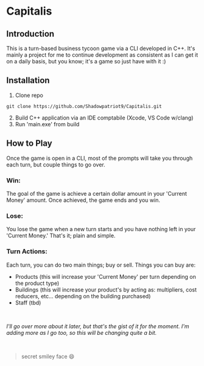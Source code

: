 # Capitalis

## Introduction
This is a turn-based business tycoon game via a CLI developed in C++. It's mainly a project for me to continue development as consistent as I can get it on a daily basis, but you know; it's a game so just have with it :)

## Installation
1. Clone repo
```
git clone https://github.com/Shadowpatriot9/Capitalis.git
```
2. Build C++ application via an IDE comptabile (Xcode, VS Code w/clang)
3. Run 'main.exe' from build

## How to Play
Once the game is open in a CLI, most of the prompts will take you through each turn, but couple things to go over.

### Win:
The goal of the game is achieve a certain dollar amount in your 'Current Money' amount. Once achieved, the game ends and you win.

### Lose:
You lose the game when a new turn starts and you have nothing left in your 'Current Money.' That's it; plain and simple.

### Turn Actions:
Each turn, you can do two main things; buy or sell.
Things you can buy are:
- Products (this will increase your 'Current Money' per turn depending on the product type)
- Buildings (this will increase your product's by acting as: multipliers, cost reducers, etc... depending on the building purchased)
- Staff (tbd)

<br>

_I'll go over more about it later, but that's the gist of it for the moment. I'm adding more as I go too, so this will be changing quite a bit._

<br>

> secret smiley face 😄
